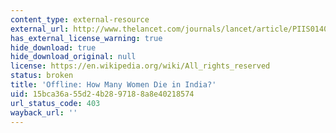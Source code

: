 ```yaml
---
content_type: external-resource
external_url: http://www.thelancet.com/journals/lancet/article/PIIS0140-6736(14)60839-4/
has_external_license_warning: true
hide_download: true
hide_download_original: null
license: https://en.wikipedia.org/wiki/All_rights_reserved
status: broken
title: 'Offline: How Many Women Die in India?'
uid: 15bca36a-55d2-4b28-9718-8a8e40218574
url_status_code: 403
wayback_url: ''
---
```

